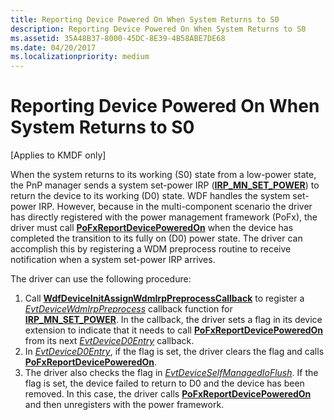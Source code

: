 ```yaml
---
title: Reporting Device Powered On When System Returns to S0
description: Reporting Device Powered On When System Returns to S0
ms.assetid: 35A48B37-8000-45DC-8E39-4B58ABE7DE68
ms.date: 04/20/2017
ms.localizationpriority: medium
---
```


# Reporting Device Powered On When System Returns to S0


\[Applies to KMDF only\]

When the system returns to its working (S0) state from a low-power state, the PnP manager sends a system set-power IRP ([**IRP\_MN\_SET\_POWER**](https://docs.microsoft.com/windows-hardware/drivers/kernel/irp-mn-set-power)) to return the device to its working (D0) state. WDF handles the system set-power IRP. However, because in the multi-component scenario the driver has directly registered with the power management framework (PoFx), the driver must call [**PoFxReportDevicePoweredOn**](https://docs.microsoft.com/windows-hardware/drivers/ddi/wdm/nf-wdm-pofxreportdevicepoweredon) when the device has completed the transition to its fully on (D0) power state. The driver can accomplish this by registering a WDM preprocess routine to receive notification when a system set-power IRP arrives.

The driver can use the following procedure:

1.  Call [**WdfDeviceInitAssignWdmIrpPreprocessCallback**](https://docs.microsoft.com/windows-hardware/drivers/ddi/wdfdevice/nf-wdfdevice-wdfdeviceinitassignwdmirppreprocesscallback) to register a [*EvtDeviceWdmIrpPreprocess*](https://docs.microsoft.com/windows-hardware/drivers/ddi/wdfdevice/nc-wdfdevice-evt_wdfdevice_wdm_irp_preprocess) callback function for [**IRP\_MN\_SET\_POWER**](https://docs.microsoft.com/windows-hardware/drivers/kernel/irp-mn-set-power). In the callback, the driver sets a flag in its device extension to indicate that it needs to call [**PoFxReportDevicePoweredOn**](https://docs.microsoft.com/windows-hardware/drivers/ddi/wdm/nf-wdm-pofxreportdevicepoweredon) from its next [*EvtDeviceD0Entry*](https://docs.microsoft.com/windows-hardware/drivers/ddi/wdfdevice/nc-wdfdevice-evt_wdf_device_d0_entry) callback.
2.  In [*EvtDeviceD0Entry*](https://docs.microsoft.com/windows-hardware/drivers/ddi/wdfdevice/nc-wdfdevice-evt_wdf_device_d0_entry), if the flag is set, the driver clears the flag and calls [**PoFxReportDevicePoweredOn**](https://docs.microsoft.com/windows-hardware/drivers/ddi/wdm/nf-wdm-pofxreportdevicepoweredon).
3.  The driver also checks the flag in [*EvtDeviceSelfManagedIoFlush*](https://docs.microsoft.com/windows-hardware/drivers/ddi/wdfdevice/nc-wdfdevice-evt_wdf_device_self_managed_io_flush). If the flag is set, the device failed to return to D0 and the device has been removed. In this case, the driver calls [**PoFxReportDevicePoweredOn**](https://docs.microsoft.com/windows-hardware/drivers/ddi/wdm/nf-wdm-pofxreportdevicepoweredon) and then unregisters with the power framework.

 

 






